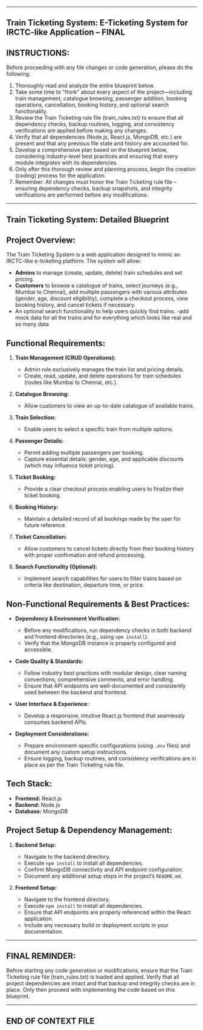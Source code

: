 ------------------------------------------------------------
Train Ticketing System: E-Ticketing System for IRCTC-like Application – FINAL
------------------------------------------------------------

INSTRUCTIONS:
-------------
Before proceeding with any file changes or code generation, please do the following:

1. Thoroughly read and analyze the entire blueprint below.
2. Take some time to "think" about every aspect of the project—including train management, catalogue browsing, passenger addition, booking operations, cancellation, booking history, and optional search functionality.
3. Review the Train Ticketing rule file (train_rules.txt) to ensure that all dependency checks, backup routines, logging, and consistency verifications are applied before making any changes.
4. Verify that all dependencies (Node.js, React.js, MongoDB, etc.) are present and that any previous file state and history are accounted for.
5. Develop a comprehensive plan based on the blueprint below, considering industry-level best practices and ensuring that every module integrates with its dependencies.
6. Only after this thorough review and planning process, begin the creation (coding) process for the application.
7. Remember: All changes must honor the Train Ticketing rule file – ensuring dependency checks, backup snapshots, and integrity verifications are performed before any modifications.

------------------------------------------------------------
Train Ticketing System: Detailed Blueprint
------------------------------------------------------------

Project Overview:
-----------------
The Train Ticketing System is a web application designed to mimic an IRCTC-like e-ticketing platform. The system will allow:
- **Admins** to manage (create, update, delete) train schedules and set pricing.
- **Customers** to browse a catalogue of trains, select journeys (e.g., Mumbai to Chennai), add multiple passengers with various attributes (gender, age, discount eligibility), complete a checkout process, view booking history, and cancel tickets if necessary.
- An optional search functionality to help users quickly find trains.
-add mock data for all the trains and for everything which looks like real and so many data 

Functional Requirements:
------------------------
1. **Train Management (CRUD Operations):**
   - Admin role exclusively manages the train list and pricing details.
   - Create, read, update, and delete operations for train schedules (routes like Mumbai to Chennai, etc.).

2. **Catalogue Browsing:**
   - Allow customers to view an up-to-date catalogue of available trains.

3. **Train Selection:**
   - Enable users to select a specific train from multiple options.

4. **Passenger Details:**
   - Permit adding multiple passengers per booking.
   - Capture essential details: gender, age, and applicable discounts (which may influence ticket pricing).

5. **Ticket Booking:**
   - Provide a clear checkout process enabling users to finalize their ticket booking.

6. **Booking History:**
   - Maintain a detailed record of all bookings made by the user for future reference.

7. **Ticket Cancellation:**
   - Allow customers to cancel tickets directly from their booking history with proper confirmation and refund processing.

8. **Search Functionality (Optional):**
   - Implement search capabilities for users to filter trains based on criteria like destination, departure time, or price.

Non-Functional Requirements & Best Practices:
-----------------------------------------------
- **Dependency & Environment Verification:**
  - Before any modifications, run dependency checks in both backend and frontend directories (e.g., using `npm install`).
  - Verify that the MongoDB instance is properly configured and accessible.
  
- **Code Quality & Standards:**
  - Follow industry best practices with modular design, clear naming conventions, comprehensive comments, and error handling.
  - Ensure that API endpoints are well-documented and consistently used between the backend and frontend.
  
- **User Interface & Experience:**
  - Develop a responsive, intuitive React.js frontend that seamlessly consumes backend APIs.
  
- **Deployment Considerations:**
  - Prepare environment-specific configurations (using `.env` files) and document any custom setup instructions.
  - Ensure logging, backup routines, and consistency verifications are in place as per the Train Ticketing rule file.

Tech Stack:
-----------
- **Frontend:** React.js
- **Backend:** Node.js
- **Database:** MongoDB

Project Setup & Dependency Management:
----------------------------------------
1. **Backend Setup:**
   - Navigate to the backend directory.
   - Execute `npm install` to install all dependencies.
   - Confirm MongoDB connectivity and API endpoint configuration.
   - Document any additional setup steps in the project’s `README.md`.

2. **Frontend Setup:**
   - Navigate to the frontend directory.
   - Execute `npm install` to install all dependencies.
   - Ensure that API endpoints are properly referenced within the React application.
   - Include any necessary build or deployment scripts in your documentation.


------------------------------------------------------------
FINAL REMINDER:
------------------------------------------------------------
Before starting any code generation or modifications, ensure that the Train Ticketing rule file (train_rules.txt) is loaded and applied. Verify that all project dependencies are intact and that backup and integrity checks are in place. Only then proceed with implementing the code based on this blueprint.

------------------------------------------------------------
END OF CONTEXT FILE
------------------------------------------------------------
